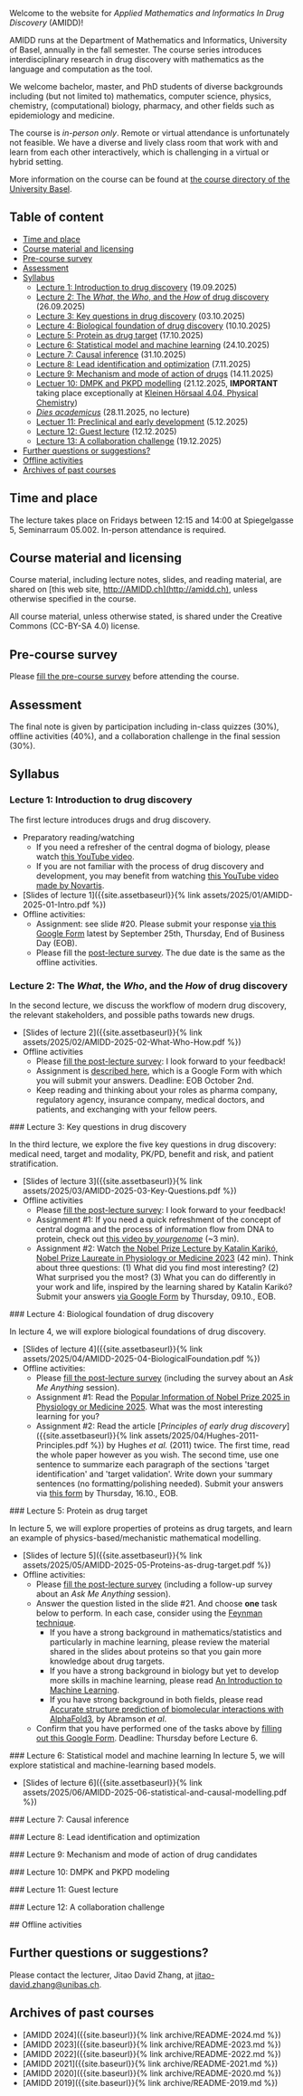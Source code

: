 Welcome to the website for *Applied Mathematics and Informatics In Drug Discovery* (AMIDD)!

AMIDD runs at the Department of Mathematics and Informatics, University of Basel, annually in the fall semester. The course series introduces interdisciplinary research in drug discovery with mathematics as the language and computation as the tool.

We welcome bachelor, master, and PhD students of diverse backgrounds including (but not limited to) mathematics, computer science, physics, chemistry, (computational) biology, pharmacy, and other fields such as epidemiology and medicine.

The course is *in-person only*. Remote or virtual attendance is unfortunately not feasible. We have a diverse and lively class room that work with and learn from each other interactively, which is challenging in a virtual or hybrid setting.

More information on the course can be found at [the course directory of the University Basel](https://vorlesungsverzeichnis.unibas.ch/de/vorlesungsverzeichnis?id=293921).

## Table of content

- [Time and place](#time-and-place)
- [Course material and licensing](#course-material-and-licensing)
- [Pre-course survey](#pre-course-survey)
- [Assessment](#assessment)
- [Syllabus](#syllabus)
  * [Lecture 1: Introduction to drug discovery](#lec1) (19.09.2025)
  * [Lecture 2: The *What*, the *Who*, and the *How* of drug discovery](#lec2) (26.09.2025)
  * [Lecture 3: Key questions in drug discovery](#lec3) (03.10.2025)
  * [Lecture 4: Biological foundation of drug discovery](#lec4) (10.10.2025)
  * [Lecture 5: Protein as drug target](#lec5) (17.10.2025)
  * [Lecture 6: Statistical model and machine learning](#lec6) (24.10.2025)
  * [Lecture 7: Causal inference](#lec7) (31.10.2025)
  * [Lecture 8: Lead identification and optimization](#lec8) (7.11.2025)
  * [Lecture 9: Mechanism and mode of action of drugs](#lec9) (14.11.2025)
  * [Lectuer 10: DMPK and PKPD modelling](#lec10) (21.12.2025, **IMPORTANT** taking place exceptionally at [Kleinen Hörsaal 4.04, Physical Chemistry](https://rauminfo.unibas.ch/raum/7984))
  * [*Dies academicus*](#dies-academicus) (28.11.2025, no lecture)
  * [Lectuer 11: Preclinical and early development](#lec11) (5.12.2025)
  * [Lecture 12: Guest lecture](#lec12) (12.12.2025)
  * [Lecture 13: A collaboration challenge](#lec13) (19.12.2025)
- [Further questions or suggestions?](#further-questions-or-suggestions)
- [Offline activities](#oas)
- [Archives of past courses](#archives-of-past-courses)

## Time and place

The lecture takes place on Fridays between 12:15 and 14:00 at Spiegelgasse 5, Seminarraum 05.002. In-person attendance is required.

## Course material and licensing

Course material, including lecture notes, slides, and reading material, are shared on [this web site, http://AMIDD.ch](http://amidd.ch), unless otherwise specified in the course.

All course material, unless otherwise stated, is shared under the Creative
Commons (CC-BY-SA 4.0) license.

## Pre-course survey

Please [fill the pre-course survey](https://forms.gle/P4fGxcxa7yPrzefH6) before attending the course.

## Assessment

The final note is given by participation including in-class quizzes (30%),
offline activities (40%), and a collaboration challenge in the final session
(30%).

## Syllabus

<p id="lec1"></p>

### Lecture 1: Introduction to drug discovery

The first lecture introduces drugs and drug discovery.

* Preparatory reading/watching
    * If you need a refresher of the central dogma of biology, please watch [this YouTube video](https://www.youtube.com/watch?v=9kOGOY7vthk).
    * If you are not familiar with the process of drug discovery and development, you may benefit from watching [this YouTube video made by Novartis](https://www.youtube.com/watch?v=3Gl0gAcW8rw).
* [Slides of lecture 1]({{site.assetbaseurl}}{% link assets/2025/01/AMIDD-2025-01-Intro.pdf %})
* Offline activities:
     * Assignment: see slide #20. Please submit your response [via this Google Form](https://forms.gle/odndbRAZYiNJM8Zp9) latest by September 25th, Thursday, End of Business Day (EOB).
     * Please fill the [post-lecture survey](https://forms.gle/EK3nrqA3HvNHV9f3A). The due date is the same as the offline activities.

<p id="lec2"></p>

### Lecture 2: The *What*, the *Who*, and the *How* of drug discovery

In the second lecture, we discuss the workflow of modern drug discovery, the relevant stakeholders, and possible paths towards new drugs.

* [Slides of lecture 2]({{site.assetbaseurl}}{% link assets/2025/02/AMIDD-2025-02-What-Who-How.pdf %})
* Offline activities
    * Please [fill the post-lecture survey](https://forms.gle/ER9tr7JxtiDTzE9N8): I look forward to your feedback!
    * Assignment is [described here](https://forms.gle/gsckhwaHUvw82kzE8), which is a Google Form with which you will submit your answers. Deadline: EOB October 2nd.
    * Keep reading and thinking about your roles as pharma company, regulatory agency, insurance company, medical doctors, and patients, and exchanging with your fellow peers.

<p id="lec3"></p>
### Lecture 3: Key questions in drug discovery

In the third lecture, we explore the five key questions in drug discovery: medical need, target and modality, PK/PD, benefit and risk, and patient stratification.

* [Slides of lecture 3]({{site.assetbaseurl}}{% link assets/2025/03/AMIDD-2025-03-Key-Questions.pdf %})
* Offline activities
    * Please [fill the post-lecture survey](https://forms.gle/rdvaUDx3VdrtPLnJ9): I look forward to your feedback!
    * Assignment #1: If you need a quick refreshment of the concept of central dogma and the process of information flow from DNA to protein, check out [this video by *yourgenome*](https://www.youtube.com/watch?v=gG7uCskUOrA) (~3 min).
    * Assignment #2: Watch [the Nobel Prize Lecture by Katalin Karikó, Nobel Prize Laureate in Physiology or Medicine 2023](https://www.youtube.com/watch?v=gPdUnYjvWxo) (42 min). Think about three questions: (1) What did you find most interesting? (2) What surprised you the most? (3) What you can do differently in your work and life, inspired by the learning shared by Katalin Karikó? Submit your answers [via Google Form](https://forms.gle/FAYabUE1z3UipXZR9) by Thursday, 09.10., EOB.

<p id="lec4"></p>
### Lecture 4: Biological foundation of drug discovery


In lecture 4, we will explore biological foundations of drug discovery.

* [Slides of lecture 4]({{site.assetbaseurl}}{% link assets/2025/04/AMIDD-2025-04-BiologicalFoundation.pdf %})
* Offline activities:
	* Please [fill the post-lecture survey](https://forms.gle/TQf8GAf2T3BZiMTs9) (including the survey about an *Ask Me Anything* session).
	* Assignment #1: Read the [Popular Information of Nobel Prize 2025 in Physiology or Medicine 2025](https://www.nobelprize.org/prizes/medicine/2025/popular-information/). What was the most interesting learning for you?
	* Assignment #2: Read the article [*Principles of early drug discovery*]({{site.assetbaseurl}}{% link assets/2025/04/Hughes-2011-Principles.pdf %}) by Hughes *et al.* (2011) twice. The first time, read the whole paper however as you wish. The second time, use one sentence to summarize each paragraph of the sections 'target identification' and 'target validation'. Write down your summary sentences (no formatting/polishing needed). Submit your answers via [this form](https://forms.gle/ZaLaz1vUCoqE4K4b6) by Thursday, 16.10., EOB.

<p id="lec5"></p>
### Lecture 5: Protein as drug target

In lecture 5, we will explore properties of proteins as drug targets, and learn an example of physics-based/mechanistic mathematical modelling.

* [Slides of lecture 5]({{site.assetbaseurl}}{% link assets/2025/05/AMIDD-2025-05-Proteins-as-drug-target.pdf %})
* Offline activities:
	* Please [fill the post-lecture survey](https://forms.gle/D7e37HpmRXzUJ6qCA) (including a follow-up survey about an *Ask Me Anything* session).
	* Answer the question listed in the slide #21. And choose **one** task below to perform. In each case, consider using the [Feynman technique](https://law-hawaii.libguides.com/notetaking/feynman).
		* If you have a strong background in mathematics/statistics and particularly in machine learning, please review the material shared in the slides about proteins so that you gain more knowledge about drug targets.
		* If you have a strong background in biology but yet to develop more skills in machine learning, please read [An Introduction to Machine Learning](https://ascpt.onlinelibrary.wiley.com/doi/10.1002/cpt.1796).
		* If you have strong background in both fields, please read [Accurate structure prediction of biomolecular interactions with AlphaFold3](https://www.nature.com/articles/s41586-024-07487-w), by Abramson *et al*.
	* Confirm that you have performed one of the tasks above by [filling out this Google Form](https://forms.gle/JySud1J4VVcoYJsRA). Deadline: Thursday before Lecture 6.


<p id="lec6"></p>
### Lecture 6: Statistical model and machine learning
In lecture 5, we will explore statistical and machine-learning based models.

* [Slides of lecture 6]({{site.assetbaseurl}}{% link assets/2025/06/AMIDD-2025-06-statistical-and-causal-modelling.pdf %})

<p id="lec7"></p>
### Lecture 7: Causal inference

<p id="lec8"></p>
### Lecture 8: Lead identification and optimization

<p id="lec9"></p>
### Lecture 9: Mechanism and mode of action of drug candidates

<p id="lec10"></p>
### Lecture 10: DMPK and PKPD modeling

<p id="lec11"></p>
### Lecture 11: Guest lecture

<p id="lec12"></p>
### Lecture 12: A collaboration challenge

<p id="oas"></p>
## Offline activities

## Further questions or suggestions?

Please contact the lecturer, Jitao David Zhang, at [jitao-david.zhang@unibas.ch](mailto:jitao-david.zhang@unibas.ch).

## Archives of past courses

* [AMIDD 2024]({{site.baseurl}}{% link archive/README-2024.md %})
* [AMIDD 2023]({{site.baseurl}}{% link archive/README-2023.md %})
* [AMIDD 2022]({{site.baseurl}}{% link archive/README-2022.md %})
* [AMIDD 2021]({{site.baseurl}}{% link archive/README-2021.md %})
* [AMIDD 2020]({{site.baseurl}}{% link archive/README-2020.md %})
* [AMIDD 2019]({{site.baseurl}}{% link archive/README-2019.md %})
